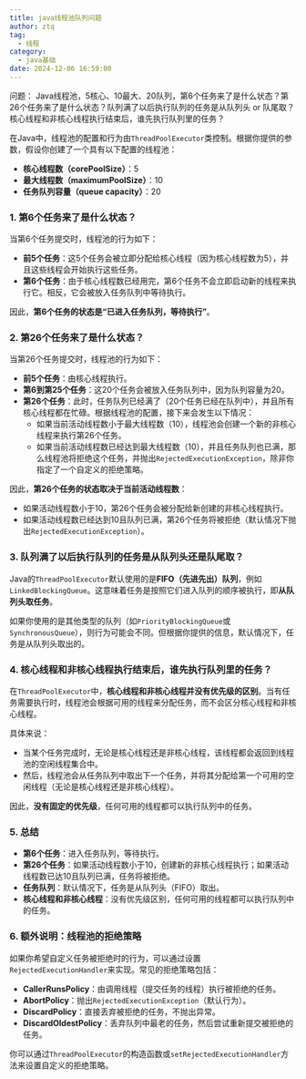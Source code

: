 ```yaml
---
title: java线程池队列问题
author: ztq
tag:
  - 线程
category:
  - java基础
date: 2024-12-06 16:59:00
---
```

问题：
Java线程池，5核心、10最大、20队列，第6个任务来了是什么状态？第26个任务来了是什么状态？队列满了以后执行队列的任务是从队列头 or 队尾取？
核心线程和非核心线程执行结束后，谁先执行队列里的任务？

在Java中，线程池的配置和行为由`ThreadPoolExecutor`类控制。根据你提供的参数，假设你创建了一个具有以下配置的线程池：

- **核心线程数（corePoolSize）**：5
- **最大线程数（maximumPoolSize）**：10
- **任务队列容量（queue capacity）**：20

### 1. **第6个任务来了是什么状态？**

当第6个任务提交时，线程池的行为如下：

- **前5个任务**：这5个任务会被立即分配给核心线程（因为核心线程数为5），并且这些线程会开始执行这些任务。
- **第6个任务**：由于核心线程数已经用完，第6个任务不会立即启动新的线程来执行它。相反，它会被放入任务队列中等待执行。

因此，**第6个任务的状态是“已进入任务队列，等待执行”**。

### 2. **第26个任务来了是什么状态？**

当第26个任务提交时，线程池的行为如下：

- **前5个任务**：由核心线程执行。
- **第6到第25个任务**：这20个任务会被放入任务队列中，因为队列容量为20。
- **第26个任务**：此时，任务队列已经满了（20个任务已经在队列中），并且所有核心线程都在忙碌。根据线程池的配置，接下来会发生以下情况：
    - 如果当前活动线程数小于最大线程数（10），线程池会创建一个新的非核心线程来执行第26个任务。
    - 如果当前活动线程数已经达到最大线程数（10），并且任务队列也已满，那么线程池将拒绝这个任务，并抛出`RejectedExecutionException`，除非你指定了一个自定义的拒绝策略。

因此，**第26个任务的状态取决于当前活动线程数**：
- 如果活动线程数小于10，第26个任务会被分配给新创建的非核心线程执行。
- 如果活动线程数已经达到10且队列已满，第26个任务将被拒绝（默认情况下抛出`RejectedExecutionException`）。

### 3. **队列满了以后执行队列的任务是从队列头还是队尾取？**

Java的`ThreadPoolExecutor`默认使用的是**FIFO（先进先出）队列**，例如`LinkedBlockingQueue`。这意味着任务是按照它们进入队列的顺序被执行，即**从队列头取任务**。

如果你使用的是其他类型的队列（如`PriorityBlockingQueue`或`SynchronousQueue`），则行为可能会不同。但根据你提供的信息，默认情况下，任务是从队列头取出的。

### 4. **核心线程和非核心线程执行结束后，谁先执行队列里的任务？**

在`ThreadPoolExecutor`中，**核心线程和非核心线程并没有优先级的区别**。当有任务需要执行时，线程池会根据可用的线程来分配任务，而不会区分核心线程和非核心线程。

具体来说：
- 当某个任务完成时，无论是核心线程还是非核心线程，该线程都会返回到线程池的空闲线程集合中。
- 然后，线程池会从任务队列中取出下一个任务，并将其分配给第一个可用的空闲线程（无论是核心线程还是非核心线程）。

因此，**没有固定的优先级**，任何可用的线程都可以执行队列中的任务。

### 5. **总结**

- **第6个任务**：进入任务队列，等待执行。
- **第26个任务**：如果活动线程数小于10，创建新的非核心线程执行；如果活动线程数已达10且队列已满，任务将被拒绝。
- **任务队列**：默认情况下，任务是从队列头（FIFO）取出。
- **核心线程和非核心线程**：没有优先级区别，任何可用的线程都可以执行队列中的任务。

### 6. **额外说明：线程池的拒绝策略**

如果你希望自定义任务被拒绝时的行为，可以通过设置`RejectedExecutionHandler`来实现。常见的拒绝策略包括：
- **CallerRunsPolicy**：由调用线程（提交任务的线程）执行被拒绝的任务。
- **AbortPolicy**：抛出`RejectedExecutionException`（默认行为）。
- **DiscardPolicy**：直接丢弃被拒绝的任务，不抛出异常。
- **DiscardOldestPolicy**：丢弃队列中最老的任务，然后尝试重新提交被拒绝的任务。

你可以通过`ThreadPoolExecutor`的构造函数或`setRejectedExecutionHandler`方法来设置自定义的拒绝策略。